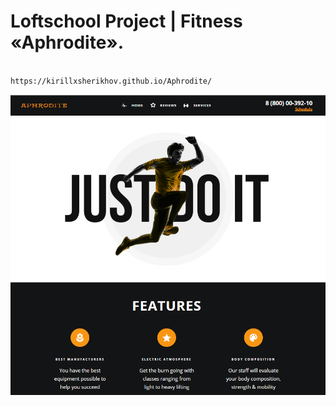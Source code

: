 # Loftschool Project | Fitness «Aphrodite».

```bash

https://kirillxsherikhov.github.io/Aphrodite/

```

![Aphrodite](https://github.com/kirillxsherikhov/Aphrodite/raw/master/aphrodite-readme.png)

